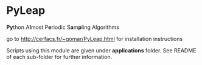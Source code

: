 PyLeap
======

**Py**thon A**l**most P**e**riodic S**a**m**p**ling Algorithms

go to http://cerfacs.fr/~gomar/PyLeap.html for installation instructions

Scripts using this module are given under **applications** folder. 
See README of each sub-folder for further information.